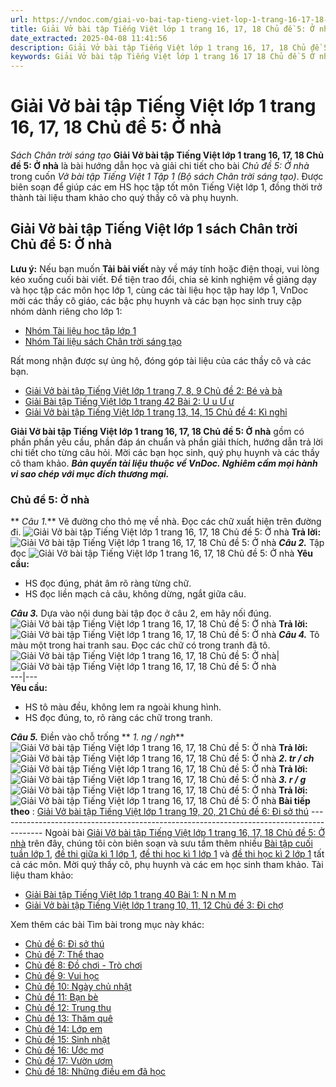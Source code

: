 ```yaml
---
url: https://vndoc.com/giai-vo-bai-tap-tieng-viet-lop-1-trang-16-17-18-chu-de-5-o-nha-206350
title: Giải Vở bài tập Tiếng Việt lớp 1 trang 16, 17, 18 Chủ đề 5: Ở nhà - Sách Chân trời sáng tạo - VnDoc.com
date_extracted: 2025-04-08 11:41:56
description: Giải Vở bài tập Tiếng Việt lớp 1 trang 16, 17, 18 Chủ đề 5: Ở nhà được biên soạn nhằm giúp các em HS học tập tốt môn Tiếng Việt lớp 1. Mời các bạn tham khảo.
keywords: Giải Vở bài tập Tiếng Việt lớp 1 trang 16 17 18 Chủ đề 5 Ở nhà,Giải vở bài tập Chân trời sáng tạo,Giải vở bài tập Tiếng Việt Tập 1 Bài 5,Giải bài 1 vở bài tập Tiếng Việt 1,Giải chi tiết bài tập tiếng việt 1,Vở bài tập Tiếng Việt Chân trời 1,Giải VBT TV Chân trời 1,Giải chi tiết bài tập Tiếng Việt Chân trời,Chủ đề 5 Ở nhà,Giải vở bài tập tiếng việt chân trời trang 16 17 18
---
```


# Giải Vở bài tập Tiếng Việt lớp 1 trang 16, 17, 18 Chủ đề 5: Ở nhà
 _Sách Chân trời sáng tạo_
**Giải Vở bài tập Tiếng Việt lớp 1 trang 16, 17, 18 Chủ đề 5: Ở nhà** là bài hướng dẫn học và giải chi tiết cho bài _Chủ đề 5: Ở nhà_ trong cuốn _Vở bài tập Tiếng Việt 1 Tập 1 \(Bộ sách Chân trời sáng tạo\)_. Được biên soạn để giúp các em HS học tập tốt môn Tiếng Việt lớp 1, đồng thời trở thành tài liệu tham khảo cho quý thầy cô và phụ huynh.
## Giải Vở bài tập Tiếng Việt lớp 1 sách Chân trời Chủ đề 5: Ở nhà
**Lưu ý:** Nếu bạn muốn **Tải bài viết** này về máy tính hoặc điện thoại, vui lòng kéo xuống cuối bài viết.
Để tiện trao đổi, chia sẻ kinh nghiệm về giảng dạy và học tập các môn học lớp 1, cùng các tài liệu học tập hay lớp 1, VnDoc mời các thầy cô giáo, các bậc phụ huynh và các bạn học sinh truy cập nhóm dành riêng cho lớp 1:
  * [Nhóm Tài liệu học tập lớp 1](<https://vndoc.com/goto?q=aHR0cHM6Ly93d3cuZmFjZWJvb2suY29tL2dyb3Vwcy9UYWkubGlldS5ob2MudGFwLmxvcC4xLlZORE9D>)
  * [Nhóm Tài liệu sách Chân trời sáng tạo](</goto?u=aHR0cHM6Ly93d3cuZmFjZWJvb2suY29tL2dyb3Vwcy8zOTc3ODM0NjEyMDQ1MDYv>)

Rất mong nhận được sự ủng hộ, đóng góp tài liệu của các thầy cô và các bạn.
  * [Giải Vở bài tập Tiếng Việt lớp 1 trang 7, 8, 9 Chủ đề 2: Bé và bà](<https://vndoc.com/giai-vo-bai-tap-tieng-viet-lop-1-trang-7-8-9-chu-de-2-be-va-ba-206248>)
  * [Giải Bài tập Tiếng Việt lớp 1 trang 42 Bài 2: U u Ư ư](<https://vndoc.com/giai-bai-tap-tieng-viet-lop-1-trang-42-bai-2-u-u-u-u-206226>)
  * [Giải Vở bài tập Tiếng Việt lớp 1 trang 13, 14, 15 Chủ đề 4: Kì nghỉ](<https://vndoc.com/giai-vo-bai-tap-tieng-viet-lop-1-trang-13-14-15-chu-de-4-ki-nghi-206253>)

**Giải Vở bài tập Tiếng Việt lớp 1 trang 16, 17, 18 Chủ đề 5: Ở nhà** gồm có phần phần yêu cầu, phần đáp án chuẩn và phần giải thích, hướng dẫn trả lời chi tiết cho từng câu hỏi. Mời các bạn học sinh, quý phụ huynh và các thầy cô tham khảo.
_**Bản quyền tài liệu thuộc về VnDoc. Nghiêm cấm mọi hành vi sao chép với mục đích thương mại.**_
### Chủ đề 5: Ở nhà
** _Câu 1._** Vẽ đường cho thỏ mẹ về nhà. Đọc các chữ xuất hiện trên đường đi.
![Giải Vở bài tập Tiếng Việt lớp 1 trang 16, 17, 18 Chủ đề 5: Ở nhà](https://i.vdoc.vn/data/image/2020/09/24/giai-vo-bai-tap-tieng-viet-lop-1-sach-chan-troi-trang-16-17-18-chu-de-5-o-nha-h1.jpg)
**Trả lời:**
![Giải Vở bài tập Tiếng Việt lớp 1 trang 16, 17, 18 Chủ đề 5: Ở nhà](https://i.vdoc.vn/data/image/2020/09/24/giai-vo-bai-tap-tieng-viet-lop-1-sach-chan-troi-trang-16-17-18-chu-de-5-o-nha-h1-dap-an.jpg)
**_Câu 2._** Tập đọc
![Giải Vở bài tập Tiếng Việt lớp 1 trang 16, 17, 18 Chủ đề 5: Ở nhà](https://i.vdoc.vn/data/image/2020/09/24/giai-vo-bai-tap-tieng-viet-lop-1-sach-chan-troi-trang-16-17-18-chu-de-5-o-nha-h7.jpg)
**Yêu cầu:**
  * HS đọc đúng, phát âm rõ ràng từng chữ.
  * HS đọc liền mạch cả câu, không dừng, ngắt giữa câu.

**_Câu 3._** Dựa vào nội dung bài tập đọc ở câu 2, em hãy nối đúng.
![Giải Vở bài tập Tiếng Việt lớp 1 trang 16, 17, 18 Chủ đề 5: Ở nhà](https://i.vdoc.vn/data/image/2020/09/24/giai-vo-bai-tap-tieng-viet-lop-1-sach-chan-troi-trang-16-17-18-chu-de-5-o-nha-h6.jpg)
**Trả lời:**
![Giải Vở bài tập Tiếng Việt lớp 1 trang 16, 17, 18 Chủ đề 5: Ở nhà](https://i.vdoc.vn/data/image/2020/09/24/giai-vo-bai-tap-tieng-viet-lop-1-sach-chan-troi-trang-16-17-18-chu-de-5-o-nha-h6-dap-an.jpg)
**_Câu 4._** Tô màu một trong hai tranh sau. Đọc các chữ có trong tranh đã tô.
![Giải Vở bài tập Tiếng Việt lớp 1 trang 16, 17, 18 Chủ đề 5: Ở nhà](https://i.vdoc.vn/data/image/2020/09/24/giai-vo-bai-tap-tieng-viet-lop-1-sach-chan-troi-trang-16-17-18-chu-de-5-o-nha-h2.jpg)| ![Giải Vở bài tập Tiếng Việt lớp 1 trang 16, 17, 18 Chủ đề 5: Ở nhà](https://i.vdoc.vn/data/image/2020/09/24/giai-vo-bai-tap-tieng-viet-lop-1-sach-chan-troi-trang-16-17-18-chu-de-5-o-nha-h3.jpg)  
---|---  
**Yêu cầu:**
  * HS tô màu đều, không lem ra ngoài khung hình.
  * HS đọc đúng, to, rõ ràng các chữ trong tranh.

**_Câu 5._** Điền vào chỗ trống
** _1\. ng / ngh_**
![Giải Vở bài tập Tiếng Việt lớp 1 trang 16, 17, 18 Chủ đề 5: Ở nhà](https://i.vdoc.vn/data/image/2020/09/24/giai-vo-bai-tap-tieng-viet-lop-1-sach-chan-troi-trang-16-17-18-chu-de-5-o-nha-h4.jpg)
**Trả lời:**
![Giải Vở bài tập Tiếng Việt lớp 1 trang 16, 17, 18 Chủ đề 5: Ở nhà](https://i.vdoc.vn/data/image/2020/09/24/giai-vo-bai-tap-tieng-viet-lop-1-sach-chan-troi-trang-16-17-18-chu-de-5-o-nha-h4-dap-an.jpg)
**_2\. tr / ch_**
![Giải Vở bài tập Tiếng Việt lớp 1 trang 16, 17, 18 Chủ đề 5: Ở nhà](https://i.vdoc.vn/data/image/2020/09/24/giai-vo-bai-tap-tieng-viet-lop-1-sach-chan-troi-trang-16-17-18-chu-de-5-o-nha-h8.jpg)
**Trả lời:**
![Giải Vở bài tập Tiếng Việt lớp 1 trang 16, 17, 18 Chủ đề 5: Ở nhà](https://i.vdoc.vn/data/image/2020/09/24/giai-vo-bai-tap-tieng-viet-lop-1-sach-chan-troi-trang-16-17-18-chu-de-5-o-nha-h8-dap-an.jpg)
**_3\. r / g_**
![Giải Vở bài tập Tiếng Việt lớp 1 trang 16, 17, 18 Chủ đề 5: Ở nhà](https://i.vdoc.vn/data/image/2020/09/24/giai-vo-bai-tap-tieng-viet-lop-1-sach-chan-troi-trang-16-17-18-chu-de-5-o-nha-h5.jpg)
**Trả lời:**
![Giải Vở bài tập Tiếng Việt lớp 1 trang 16, 17, 18 Chủ đề 5: Ở nhà](https://i.vdoc.vn/data/image/2020/09/24/giai-vo-bai-tap-tieng-viet-lop-1-sach-chan-troi-trang-16-17-18-chu-de-5-o-nha-h5-dap-an.jpg)
**Bài tiếp theo** : [Giải Vở bài tập Tiếng Việt lớp 1 trang 19, 20, 21 Chủ đề 6: Đi sở thú](<https://vndoc.com/giai-vo-bai-tap-tieng-viet-lop-1-trang-19-20-21-chu-de-6-di-so-thu-206766>)
\-----------------------------------------------------------------------------------------
Ngoài bài [Giải Vở bài tập Tiếng Việt lớp 1 trang 16, 17, 18 Chủ đề 5: Ở nhà](<https://vndoc.com/giai-vo-bai-tap-tieng-viet-lop-1-trang-16-17-18-chu-de-5-o-nha-206350>) trên đây, chúng tôi còn biên soạn và sưu tầm thêm nhiều [Bài tập cuối tuần lớp 1](<https://vndoc.com/bai-tap-cuoi-tuan-lop1>), [đề thi giữa kì 1 lớp 1](<https://vndoc.com/de-thi-giua-ki-1-lop1>), [đề thi học kì 1 lớp 1](<https://vndoc.com/de-thi-hoc-ki-1-lop1>) và [đề thi học kì 2 lớp 1](<https://vndoc.com/de-thi-hoc-ki-2-lop1>) tất cả các môn. Mời quý thầy cô, phụ huynh và các em học sinh tham khảo.
Tài liệu tham khảo:
  * [Giải Bài tập Tiếng Việt lớp 1 trang 40 Bài 1: N n M m](<https://vndoc.com/giai-bai-tap-tieng-viet-lop-1-trang-40-bai-1-n-n-m-m-206224>)
  * [Giải Vở bài tập Tiếng Việt lớp 1 trang 10, 11, 12 Chủ đề 3: Đi chợ](<https://vndoc.com/giai-vo-bai-tap-tieng-viet-lop-1-trang-10-11-12-chu-de-3-di-cho-206251>)

Xem thêm các bài Tìm bài trong mục này khác:
  * [Chủ đề 6: Đi sở thú](</giai-vo-bai-tap-tieng-viet-lop-1-trang-19-20-21-chu-de-6-di-so-thu-206766>)
  * [Chủ đề 7: Thể thao](</giai-vo-bai-tap-tieng-viet-lop-1-trang-22-23-24-25-chu-de-7-the-thao-206768>)
  * [Chủ đề 8: Đồ chơi - Trò chơi](</giai-vo-bai-tap-tieng-viet-lop-1-trang-26-27-28-29-chu-de-8-do-choi-tro-choi-207417>)
  * [Chủ đề 9: Vui học](</giai-vo-bai-tap-tieng-viet-lop-1-trang-30-31-32-33-chu-de-9-vui-hoc-207419>)
  * [Chủ đề 10: Ngày chủ nhật](</giai-vo-bai-tap-tieng-viet-lop-1-trang-34-35-36-chu-de-10-ngay-chu-nhat-207424>)
  * [Chủ đề 11: Bạn bè](</giai-vo-bai-tap-tieng-viet-lop-1-trang-37-38-39-chu-de-11-ban-be-223189>)
  * [Chủ đề 12: Trung thu](</giai-vo-bai-tap-tieng-viet-lop-1-trang-40-41-42-chu-de-12-trung-thu-223193>)
  * [Chủ đề 13: Thăm quê](</giai-vo-bai-tap-tieng-viet-lop-1-trang-43-44-45-chu-de-13-tham-que-223200>)
  * [Chủ đề 14: Lớp em](</giai-vbt-tieng-viet-1-trang-46-47-48-chu-de-14-lop-em-232446>)
  * [Chủ đề 15: Sinh nhật](</giai-vbt-tieng-viet-1-trang-49-50-51-chu-de-15-sinh-nhat-232800>)
  * [Chủ đề 16: Ước mơ](</giai-vbt-tieng-viet-1-trang-52-53-54-chu-de-16-uoc-mo-232807>)
  * [Chủ đề 17: Vườn ươm](</giai-vbt-tieng-viet-1-trang-55-56-57-chu-de-17-vuon-uom-232824>)
  * [Chủ đề 18: Những điều em đã học](</giai-vbt-tieng-viet-1-trang-58-59-60-chu-de-18-nhung-dieu-em-da-hoc-232832>)

